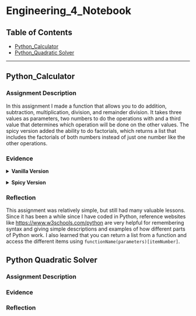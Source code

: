 # Engineering_4_Notebook

## Table of Contents

* [Python_Calculator](#Python_Calculator)
* [Python_Quadratic Solver](#Python_Quadratic_Solver)
---


## Python_Calculator

### Assignment Description

In this assignment I made a function that allows you to do addition, subtraction, multiplication, division, and remainder division. It takes three values as parameters, two numbers to do the operations with and a third value that determines which operation will be done on the other values. The spicy version added the ability to do factorials, which returns a list that includes the factorials of both numbers instead of just one number like the other operations.

### Evidence 

<details><summary><b>Vanilla Version</b></summary><br/>

[Calculator Vanilla Version Code](https://github.com/adent11/Engineering_4_Notebook/blob/main/Python/calculator.py)
Program Output:<br/>
<IMG SRC="Media/PythonCalculatorSpicy.PNG" width="250" height="118"> <br/>

<br/></details>

<details><summary><b>Spicy Version</b></summary><br/>
 
[Calculator Spicy Version Code](https://github.com/adent11/Engineering_4_Notebook/blob/main/Python/calculator_spicy.py)
Program Output:<br/>
<IMG SRC="Media/PythonCalculatorSpicy.PNG" width="250" height="118"> <br/>
<br/></details>

### Reflection

This assignment was relatively simple, but still had many valuable lessons. Since it has been a while since I have coded in Python, reference websites like <https://www.w3schools.com/python> are very helpful for remembering syntax and giving simple descriptions and examples of how different parts of Python work. I also learned that you can return a list from a function and access the different items using ``` functionName(parameters)[itemNumber] ```.

## Python Quadratic Solver

### Assignment Description

### Evidence

### Reflection
